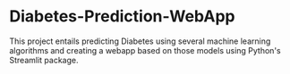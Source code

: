 # Diabetes-Prediction-WebApp

This project entails predicting Diabetes using several machine learning algorithms and creating a webapp based on those models using Python's Streamlit package.
